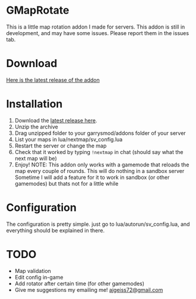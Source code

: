 # GMapRotate

This is a little map rotation addon I made for servers.
This addon is still in development, and may have some issues. Please report them in the issues tab.

# Download

[Here is the latest release of the addon](https://github.com/ajgeiss0702/GMapRotate/releases/latest)


# Installation

1. Download the [latest release here](https://github.com/ajgeiss0702/GMapRotate/releases/latest).
2. Unzip the archive
3. Drag unzipped folder to your garrysmod/addons folder of your server
4. List your maps in lua/nextmap/sv_config.lua
5. Restart the server or change the map
6. Check that it worked by typing `!nextmap` in chat (should say what the next map will be)
7. Enjoy!
NOTE: This addon only works with a gamemode that reloads the map every couple of rounds. This will do nothing in a sandbox server
Sometime I will add a feature for it to work in sandbox (or other gamemodes) but thats not for a little while


# Configuration

The configuration is pretty simple. just go to lua/autorun/sv_config.lua, and everything should be explained in there.


# TODO

* Map validation
* Edit config in-game
* Add rotator after certain time (for other gamemodes)
* Give me suggestions my emailing me! ajgeiss72@gmail.com

